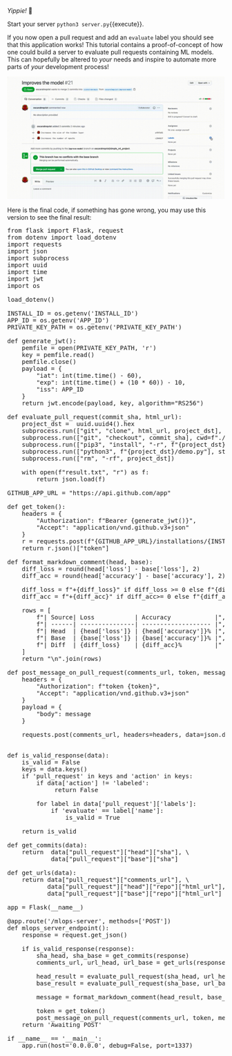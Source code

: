 _Yippie!_ 🎉     

Start your server `python3 server.py`{{execute}}.

If you now open a pull request and add an `evaluate` label you should see that this application works! This tutorial contains a proof-of-concept of how one could build a server to evaluate pull requests containing ML models. This can hopefully be altered to _your_ needs and inspire to automate more parts of _your_ development process!   

![alt text](./assets/result.gif "End result gif")    

Here is the final code, if something has gone wrong, you may use this version to see the final result:

<pre class="file" data-filename="server.py" data-target="replace">
from flask import Flask, request
from dotenv import load_dotenv
import requests
import json
import subprocess
import uuid
import time
import jwt
import os

load_dotenv()

INSTALL_ID = os.getenv('INSTALL_ID')
APP_ID = os.getenv('APP_ID')
PRIVATE_KEY_PATH = os.getenv('PRIVATE_KEY_PATH')

def generate_jwt():
    pemfile = open(PRIVATE_KEY_PATH, 'r')
    key = pemfile.read()
    pemfile.close()
    payload = {
        "iat": int(time.time() - 60),
        "exp": int(time.time() + (10 * 60)) - 10,
        "iss": APP_ID
    }
    return jwt.encode(payload, key, algorithm="RS256") 

def evaluate_pull_request(commit_sha, html_url):
    project_dst =  uuid.uuid4().hex
    subprocess.run(["git", "clone", html_url, project_dst], stderr=subprocess.DEVNULL)
    subprocess.run(["git", "checkout", commit_sha], cwd=f"./{project_dst}", stderr=subprocess.DEVNULL)
    subprocess.run(["pip3", "install", "-r", f"{project_dst}/requirements.txt"], stderr=subprocess.DEVNULL, stdout=subprocess.DEVNULL)
    subprocess.run(["python3", f"{project_dst}/demo.py"], stderr=subprocess.DEVNULL)
    subprocess.run(["rm", "-rf", project_dst])
    
    with open(f"result.txt", "r") as f:
        return json.load(f) 

GITHUB_APP_URL = "https://api.github.com/app"

def get_token():
    headers = {
        "Authorization": f"Bearer {generate_jwt()}",
        "Accept": "application/vnd.github.v3+json"
    }
    r = requests.post(f"{GITHUB_APP_URL}/installations/{INSTALL_ID}/access_tokens", headers=headers)
    return r.json()["token"]

def format_markdown_comment(head, base):
    diff_loss = round(head['loss'] - base['loss'], 2)
    diff_acc = round(head['accuracy'] - base['accuracy'], 2)

    diff_loss = f"+{diff_loss}" if diff_loss >= 0 else f"{diff_loss}"
    diff_acc = f"+{diff_acc}" if diff_acc>= 0 else f"{diff_acc}"

    rows = [
        f"| Source| Loss           | Accuracy            |",
        f"| ------| ---------------| ------------------- |",
        f"| Head  | {head['loss']} | {head['accuracy']}% |",
        f"| Base  | {base['loss']} | {base['accuracy']}% |",
        f"| Diff  | {diff_loss}    | {diff_acc}%         |"
    ]
    return "\n".join(rows)

def post_message_on_pull_request(comments_url, token, message):
    headers = {
        "Authorization": f"token {token}",
        "Accept": "application/vnd.github.v3+json"
    }
    payload = {
        "body": message
    }

    requests.post(comments_url, headers=headers, data=json.dumps(payload))


def is_valid_response(data):
    is_valid = False
    keys = data.keys()
    if 'pull_request' in keys and 'action' in keys:
        if data['action'] != 'labeled':
             return False 
        
        for label in data['pull_request']['labels']:
            if 'evaluate' == label['name']:
                is_valid = True 

    return is_valid 

def get_commits(data):
    return  data["pull_request"]["head"]["sha"], \
            data["pull_request"]["base"]["sha"]

def get_urls(data):
    return data["pull_request"]["comments_url"], \
           data["pull_request"]["head"]["repo"]["html_url"], \
           data["pull_request"]["base"]["repo"]["html_url"]

app = Flask(__name__)

@app.route('/mlops-server', methods=['POST'])
def mlops_server_endpoint():
    response = request.get_json()

    if is_valid_response(response):
        sha_head, sha_base = get_commits(response)
        comments_url, url_head, url_base = get_urls(response)

        head_result = evaluate_pull_request(sha_head, url_head)
        base_result = evaluate_pull_request(sha_base, url_base)

        message = format_markdown_comment(head_result, base_result)

        token = get_token()
        post_message_on_pull_request(comments_url, token, message)
    return 'Awaiting POST'

if __name__ == '__main__':
    app.run(host='0.0.0.0', debug=False, port=1337)
</pre>

